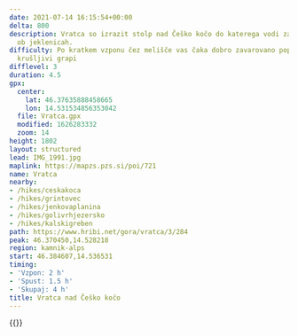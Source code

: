 ```yaml
---
date: 2021-07-14 16:15:54+00:00
delta: 800
description: Vratca so izrazit stolp nad Češko kočo do katerega vodi zanimiv vzpon
  ob jeklenicah.
difficulty: Po kratkem vzponu čez melišče vas čaka dobro zavarovano poplezavanje po
  krušljivi grapi
difflevel: 3
duration: 4.5
gpx:
  center:
    lat: 46.37635888458665
    lon: 14.531534856353042
  file: Vratca.gpx
  modified: 1626283332
  zoom: 14
height: 1802
layout: structured
lead: IMG_1991.jpg
maplink: https://mapzs.pzs.si/poi/721
name: Vratca
nearby:
- /hikes/ceskakoca
- /hikes/grintovec
- /hikes/jenkovaplanina
- /hikes/golivrhjezersko
- /hikes/kalskigreben
path: https://www.hribi.net/gora/vratca/3/284
peak: 46.370450,14.528218
region: kamnik-alps
start: 46.384607,14.536531
timing:
- 'Vzpon: 2 h'
- 'Spust: 1.5 h'
- 'Skupaj: 4 h'
title: Vratca nad Češko kočo
---
```

{{<hike-details description="yes">}}
